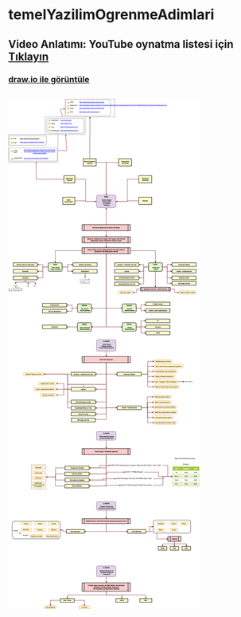 # temelYazilimOgrenmeAdimlari
## Video Anlatımı: YouTube oynatma listesi için [Tıklayın](https://www.youtube.com/playlist?list=PLrWGe5fM0LZ6Gm-uqqrAW0xpUrOiA5_Bg)
### [draw.io ile görüntüle](https://www.draw.io/?lightbox=1&highlight=0000ff&edit=_blank&layers=1&nav=1&title=TemelYazilimOgrenmeAdimlari#Uhttps%3A%2F%2Fdrive.google.com%2Fuc%3Fid%3D1h7E6RZYSna5nPzawJsCb8NFPEYnexL8y%26export%3Ddownload)
##
![TemelYazilimOgrenmeAdimlari Diagram](TemelYazilimOgrenmeAdimlari.png?raw=true)
##
